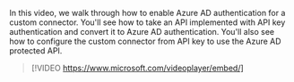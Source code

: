 In this video, we walk through how to enable Azure AD authentication for a custom connector. You'll see how to take an API implemented with API key authentication and convert it to Azure AD authentication. You'll also see how to configure the custom connector from API key to use the Azure AD protected API.

> [!VIDEO https://www.microsoft.com/videoplayer/embed/]